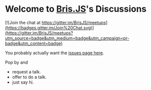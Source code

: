 # Welcome to [Bris.JS](brisjs.com)'s Discussions

[![Join the chat at https://gitter.im/BrisJS/meetups](https://badges.gitter.im/Join%20Chat.svg)](https://gitter.im/BrisJS/meetups?utm_source=badge&utm_medium=badge&utm_campaign=pr-badge&utm_content=badge)

You probably actually want the [issues page here](https://github.com/BrisJS/meetups/issues).

Pop by and
* request a talk.
* offer to do a talk.
* just say hi.
